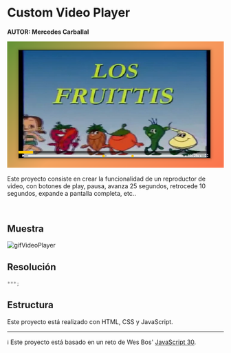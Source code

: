 # Custom Video Player

**AUTOR: Mercedes Carballal**

![imgVideoPlayer](./infoReadme/imgVideoPlayer.PNG)

Este proyecto consiste en crear la funcionalidad de un reproductor de video, con botones de play, pausa, avanza 25 segundos, retrocede 10 segundos, expande a pantalla completa, etc..

<br >

## Muestra

![gifVideoPlayer](./infoReadme/gifVideoPlayer.gif)

## Resolución

```js
***;
```

## Estructura

Este proyecto está realizado con HTML, CSS y JavaScript.

---

ℹ️ Este proyecto está basado en un reto de Wes Bos' [JavaScript 30](https://javascript30.com/).
